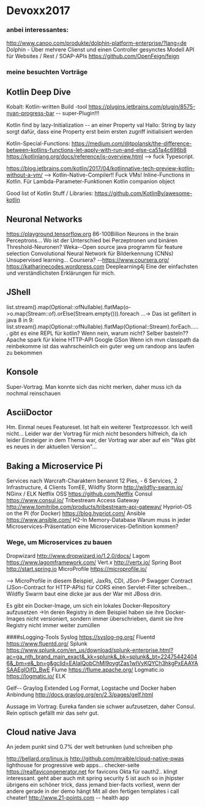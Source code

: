 # Devoxx2017

### anbei interessantes:
http://www.canoo.com/produkte/dolphin-platform-enterprise/?lang=de
Dolphin - Über mehrere Clienst und einen Controller gesynctes Modell
API für Websites / Rest / SOAP-APIs https://github.com/OpenFeign/feign

### meine besuchten Vorträge



## Kotlin Deep Dive
Kobalt: Kotlin-written Build -tool
https://plugins.jetbrains.com/plugin/8575-nyan-progress-bar -- super-Plugin!!!

Kotlin find by lazy-Initialization -- an einer Property 
val Hallo: String by lazy
sorgt dafür, dass eine Property erst beim ersten zugriff initialisiert werden

Kotlin-Special-Functions:
https://medium.com/@tpolansk/the-difference-between-kotlins-functions-let-apply-with-run-and-else-ca51a4c696b8
https://kotlinlang.org/docs/reference/js-overview.html --> fuck Typescript. 

https://blog.jetbrains.com/kotlin/2017/04/kotlinnative-tech-preview-kotlin-without-a-vm/
--> Kotlin-Native-Compiler!! Fuck VMs! 
Inline-Functions in Kotlin. Für Lambda-Parameter-Funktionen
Kotlin companion object

Good list of Kotlin Stuff / Libraries:
https://github.com/KotlinBy/awesome-kotlin

## Neuronal Networks
https://playground.tensorflow.org
86-100Billion Neurons in the brain
Perceptrons...
Wo ist der Unterschied bei Perzeptronen und binären Threshold-Neuronen?
Weka--Open source java programm für feature selection
Convolutional Neural Network für Bilderkennung (CNNs)
Unsupervised learning...
Coursera? --https://www.coursera.org/
https://katharinecodes.wordpress.com
Deeplearning4j
Eine der einfachsten und verständlichsten Erklärungen für mich.

## JShell
list.stream().map(Optional::ofNullable).flatMap(o->o.map(Stream::of).orElse(Stream.empty())).foreach
...-> Das ist gefiltert in java 8
in 9: 
list.stream().map(Optional::ofNullable).flatMap(Optional::Stream).forEach......
gibt es eine REPL für kotlin?
Wenn nein, warum nicht? Selber basteln??
Apache spark für kleine HTTP-API
Google GSon
Wenn ich mvn classpath da reinbekomme ist das wahrscheinlich ein guter weg um randoop ans laufen zu bekommen

## Konsole
Super-Vortrag. Man konnte sich das nicht merken, daher muss ich da nochmal reinschauen

## AsciiDoctor
Hm. Einmal neues Featureset. 
Ist halt ein weiterer Textprozessor. Ich weiß nicht...
Leider war der Vortrag für mich nicht besonders hilfreich, da ich leider Einsteiger in dem Thema war, 
der Vortrag war aber auf ein "Was gibt es neues in der aktuellen Version"...

## Baking a Microservice Pi
Services nach Warcraft-Charaktern benannt
12 Pies, -
6 Services, 2 Infrastructure, 4 Clients
TomEE, Wildfly Storm http://wildfly-swarm.io/
NGinx / ELK
Netflix OSS https://github.com/Netflix
Consul https://www.consul.io/
Tribestream Access Gateway http://www.tomitribe.com/products/tribestream-api-gateway/
Hypriot-OS on the PI (for Docker) https://blog.hypriot.com/
Ansible https://www.ansible.com/
H2-In Memory-Database
Warum muss in jeder Microservices-Präsentation eine Microservices-Definition kommen?
### Wege, um Microservices zu bauen
Dropwizard http://www.dropwizard.io/1.2.0/docs/
Lagom https://www.lagomframework.com/
Vert.x http://vertx.io/
Spring Boot http://start.spring.io
MicroProfile https://microprofile.io/

--> MicroProfile in diesem Beispiel, JaxRs, CDI, JSon-P
Swagger Contract (JSon-Contract for HTTP-APIs)
für CORS einen Servlet-Filter schreiben...
Wildfly Swarm baut eine dicke jar aus der War mit JBoss drin.

Es gibt ein Docker-Image, um sich ein lokales Docker-Repository aufzusetzen
->In deren Registry in dem Beispiel haben sie ihre Docker-Images nicht versioniert, sondern immer überschrieben, damit sie ihre Registry nicht immer weiter zumüllen

####sLogging-Tools
Syslog https://syslog-ng.org/
Fluentd https://www.fluentd.org/
Splunk https://www.splunk.com/en_us/download/splunk-enterprise.html?ac=ga_nth_brand_main_exact&_kk=splunk&_bk=splunk&_bt=224754424046&_bm=e&_bn=g&gclid=EAIaIQobChMI9oygtZas1wIVyKQYCh3hkgPxEAAYASAAEgIOjfD_BwE
Flume https://flume.apache.org/
Logmatic.io https://logmatic.io/
ELK


Gelf-- Graylog Extended Log Format, Logstache und Docker haben Anbindung http://docs.graylog.org/en/2.3/pages/gelf.html

Aussage im Vortrag: Eureka fanden sie schwer aufzusetzen, daher Consul. Rein optisch gefällt mir das sehr gut.

## Cloud native Java
An jedem punkt sind 0.7% der welt betrunken (und schreiben php

http://bellard.org/linux.js
http://github.com/mraible/cloud-native-pwas
lighthouse for progressive web apps... checker-seite
https://realfavicongenerator.net for favicons
Okta für oauth2.. klingt interessant. geht aber auch mit spring security 5
ist auch so in jhipster
übrigens ein schöner trick, dass jemand bier-facts vorliest, wenn der andere gerade in der demo hängt
Mit all den fertigen templates i call cheater!
http://www.21-points.com -- health app































